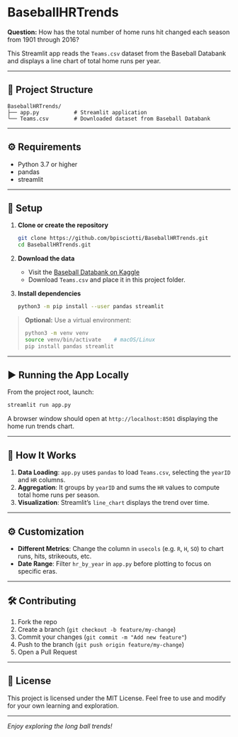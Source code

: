 # BaseballHRTrends

**Question:** How has the total number of home runs hit changed each season from 1901 through 2016?

This Streamlit app reads the `Teams.csv` dataset from the Baseball Databank and displays a line chart of total home runs per year.

---

## 📁 Project Structure

```
BaseballHRTrends/
├── app.py           # Streamlit application
└── Teams.csv        # Downloaded dataset from Baseball Databank
```

---

## ⚙️ Requirements

* Python 3.7 or higher
* pandas
* streamlit

---

## 🚀 Setup

1. **Clone or create the repository**

   ```bash
   git clone https://github.com/bpisciotti/BaseballHRTrends.git
   cd BaseballHRTrends.git
   ```

2. **Download the data**

   * Visit the [Baseball Databank on Kaggle](https://www.kaggle.com/datasets/open-source-sports/baseball-databank?select=Teams.csv)
   * Download `Teams.csv` and place it in this project folder.

3. **Install dependencies**

   ```bash
   python3 -m pip install --user pandas streamlit
   ```

> **Optional:** Use a virtual environment:
>
> ```bash
> python3 -m venv venv
> source venv/bin/activate    # macOS/Linux
> pip install pandas streamlit
> ```

---

## ▶️ Running the App Locally

From the project root, launch:

```bash
streamlit run app.py
```

A browser window should open at `http://localhost:8501` displaying the home run trends chart.

---

## 🔧 How It Works

1. **Data Loading**: `app.py` uses `pandas` to load `Teams.csv`, selecting the `yearID` and `HR` columns.
2. **Aggregation**: It groups by `yearID` and sums the `HR` values to compute total home runs per season.
3. **Visualization**: Streamlit’s `line_chart` displays the trend over time.

---

## ⚙️ Customization

* **Different Metrics**: Change the column in `usecols` (e.g. `R`, `H`, `SO`) to chart runs, hits, strikeouts, etc.
* **Date Range**: Filter `hr_by_year` in `app.py` before plotting to focus on specific eras.

---

## 🛠 Contributing

1. Fork the repo
2. Create a branch (`git checkout -b feature/my-change`)
3. Commit your changes (`git commit -m "Add new feature"`)
4. Push to the branch (`git push origin feature/my-change`)
5. Open a Pull Request

---

## 📄 License

This project is licensed under the MIT License. Feel free to use and modify for your own learning and exploration.

---

*Enjoy exploring the long ball trends!*
